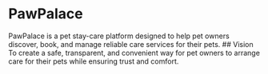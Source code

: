 # PawPalace
PawPalace is a pet stay-care platform designed to help pet owners discover, book, and manage reliable care services for their pets.    ## Vision   To create a safe, transparent, and convenient way for pet owners to arrange care for their pets while ensuring trust and comfort.
